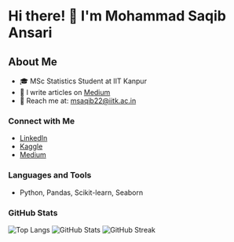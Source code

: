 # Hi there! 👋 I'm Mohammad Saqib Ansari

## About Me
- 🎓 MSc Statistics Student at IIT Kanpur
- 📝 I write articles on [Medium](https://medium.com/@yaarasaqib)
- 📧 Reach me at: msaqib22@iitk.ac.in

### Connect with Me
- [LinkedIn](https://www.linkedin.com/in/saqib-ansari-03a1961b4/)
- [Kaggle](https://kaggle.com/yaarasaqib)
- [Medium](https://medium.com/@yaarasaqib)

### Languages and Tools
- Python, Pandas, Scikit-learn, Seaborn

### GitHub Stats
![Top Langs](https://github-readme-stats.vercel.app/api/top-langs?username=yaarasaqib&show_icons=true&locale=en&layout=compact)
![GitHub Stats](https://github-readme-stats.vercel.app/api?username=yaarasaqib&show_icons=true&locale=en)
![GitHub Streak](https://github-readme-streak-stats.herokuapp.com/?user=yaarasaqib)
